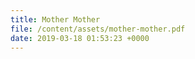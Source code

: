 ```yaml
---
title: Mother Mother
file: /content/assets/mother-mother.pdf
date: 2019-03-18 01:53:23 +0000
---
```


